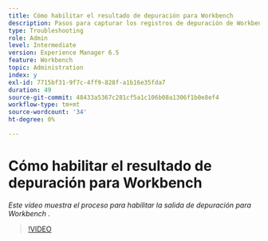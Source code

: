 ```yaml
---
title: Cómo habilitar el resultado de depuración para Workbench
description: Pasos para capturar los registros de depuración de Workbench
type: Troubleshooting
role: Admin
level: Intermediate
version: Experience Manager 6.5
feature: Workbench
topic: Administration
index: y
exl-id: 7715bf31-9f7c-4ff9-828f-a1b16e35fda7
duration: 49
source-git-commit: 48433a5367c281cf5a1c106b08a1306f1b0e8ef4
workflow-type: tm+mt
source-wordcount: '34'
ht-degree: 0%

---
```


# Cómo habilitar el resultado de depuración para Workbench

*Este vídeo muestra el proceso para habilitar la salida de depuración para Workbench .*

>[!VIDEO](https://video.tv.adobe.com/v/3417689?quality=12&learn=on&captions=spa)
